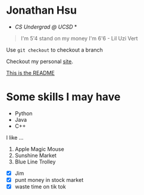 # Jonathan Hsu

* *CS Undergrad @ UCSD* *

> I'm 5'4 stand on my money I'm 6'6 - Lil Uzi Vert  

Use `git checkout` to checkout a branch 

Checkout my personal [site](http://www.jonathan-hsu.com).

[This is the README](README.md)

# Some skills I may have
- Python
- Java 
- C++

I like ...
1. Apple Magic Mouse
2. Sunshine Market
3. Blue Line Trolley

- [x] Jim
- [x] punt money in stock market
- [x] waste time on tik tok